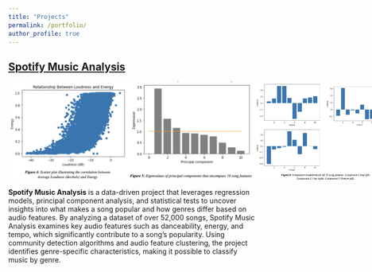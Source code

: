 ```yaml
---
title: "Projects"
permalink: /portfolio/
author_profile: true
---
```

## [Spotify Music Analysis](https://github.com/aaronmunford/Spotify-Music-Analysis)
<div style="display: flex; justify-content: space-around;">
  <img src="/images/Loudness and Energy.png" alt="Loudness and Energy" width="300" height="200">
  <img src="/images/Eigenvalue PCA.png" alt="Eigenvalue PCA" width="300" height="200">
  <img src="/images/Component Breakdown.png" alt="Component Breakdown" width="300" height="200">
</div>

**Spotify Music Analysis** is a data-driven project that leverages regression models, principal component analysis, and statistical tests to uncover insights into what makes a song popular and how genres differ based on audio features.
By analyzing a dataset of over 52,000 songs, Spotify Music Analysis examines key audio features such as danceability, energy, and tempo, which significantly contribute to a song’s popularity. Using community detection algorithms and audio feature clustering, the project identifies genre-specific characteristics, making it possible to classify music by genre.

